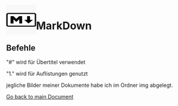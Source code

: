 <img align="left" width="80" height="80" src="./img/../../img/md-logo.jpg" alt="MarkDown Logo">

# MarkDown

## Befehle
"#" wird für Übertitel verwendet

"1." wird für Auflistungen genutzt

jegliche Bilder meiner Dokumente habe ich im Ordner img abgelegt.



[Go back to main Document](https://github.com/Daddey69/Modul_300/blob/master/README.md)